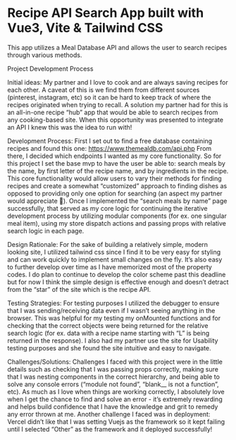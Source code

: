 
# **Recipe API Search App built with Vue3, Vite & Tailwind CSS** 

This app utilizes a Meal Database API and allows the user to search recipes through various methods.

Project Development Process

Initial ideas:
My partner and I love to cook and are always saving recipes for each other.  A caveat of this is we find them from different sources (pinterest, instagram, etc) so it can be hard to keep track of where the recipes originated when trying to recall.   A solution my partner had for this is an all-in-one recipe “hub” app that would be able to search recipes from any cooking-based site. When this opportunity was presented to integrate an API I knew this was the idea to run with!  

Development Process: First I set out to find a free database containing recipes and found this one: https://www.themealdb.com/api.php 
From there, I decided which endpoints I wanted as my core functionality.  So for this project I set the base mvp to have the user be able to: search meals by the name, by first letter of the recipe name, and by ingredients in the recipe.  This core functionality would allow users to vary their methods for finding recipes and create a somewhat “customized” approach to finding dishes as opposed to providing only one option for searching (an aspect my partner would appreciate 🙂).  Once I implemented the “search meals by name” page successfully, that served as my core logic for continuing the iterative development process by utilizing modular components (for ex. one singular meal item), using my store dispatch actions and passing props with relative search logic in each page.  

Design Rationale:
For the sake of building a relatively simple, modern looking site, I utilized tailwind css since I find it to be very easy for styling and can work quickly to implement small changes on the fly.  It’s also easy to further develop over time as I have memorized most of the property codes.  I do plan to continue to develop the color scheme past this deadline but for now I think the simple design is effective enough and doesn’t detract from the “star” of the site which is the recipe API.

Testing Strategies: For testing purposes I utilized the debugger to ensure that I was sending/receiving data even if I wasn’t seeing anything in the browser.  This was helpful for my testing my onMounted functions and for checking that the correct objects were being returned for the relative search logic (for ex. data with a recipe name starting with “L” is being returned in the response).  I also had my partner use the site for Usability testing purposes and she found the site intuitive and easy to navigate.

Challenges/Solutions: Challenges I faced with this project were in the little details such as checking that I was passing props correctly, making sure that I was nesting components in the correct hierarchy,  and being able to solve any console errors (“module not found”, “blank__ is not a function”, etc).  As much as I love when things are working correctly, I absolutely love when I get the chance to find and solve an error - it’s extremely rewarding and helps build confidence that I have the knowledge and grit to remedy any error thrown at me.   Another challenge I faced was in deployment: Vercel didn’t like that I was setting Vuejs as the framework so it kept failing until I selected “Other” as the framework and it deployed successfully!

